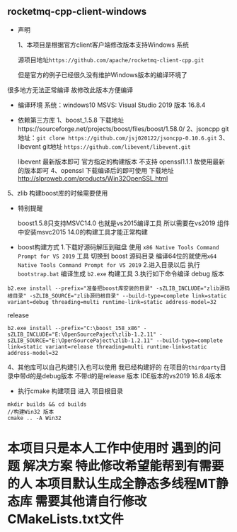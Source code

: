 ## rocketmq-cpp-client-windows

+ 声明

  1、本项目是根据官方client客户端修改版本支持Windows 系统

  源项目地址`https://github.com/apache/rocketmq-client-cpp.git`

  但是官方的例子已经很久没有维护Windows版本的编译环境了 

很多地方无法正常编译 故修改此版本方便编译 
+ 编译环境 
系统：windows10 
MSVS: Visual Studio 2019 版本 16.8.4

+ 依赖第三方库
  1、boost_1.5.8 下载地址https://sourceforge.net/projects/boost/files/boost/1.58.0/
  2、jsoncpp git地址：`git clone https://github.com/jsj020122/jsoncpp-0.10.6.git`
  3、libevent git地址 `https://github.com/libevent/libevent.git`

  libevent 最新版本即可 官方指定的构建版本 不支持 openssl1.1.1 故使用最新的版本即可
  4、openssl 下载编译后的即可使用 下载地址 http://slproweb.com/products/Win32OpenSSL.html

5、zlib 构建boost库的时候需要使用

+ 特别提醒

  boost1.5.8只支持MSVC14.0 也就是vs2015编译工具 所以需要在vs2019 组件中安装msvc2015 14.0的构建工具才能正常构建
+ boost构建方式
1.下载好源码解压到磁盘 使用 `x86 Native Tools Command Prompt for VS 2019` 工具 切换到 boost 源码目录 编译64位的就使用`x64 Native Tools Command Prompt for VS 2019`
2.进入目录以后 执行 `bootstrap.bat` 编译生成 `b2.exe` 构建工具
3.执行如下命令编译
debug 版本
```
b2.exe install --prefix="准备把boost库安装的目录" -sZLIB_INCLUDE="zlib源码根目录" -sZLIB_SOURCE="zlib源码根目录" --build-type=complete link=static variant=debug threading=multi runtime-link=static address-model=32
```
release
```
b2.exe install --prefix="C:\boost_158_x86" -sZLIB_INCLUDE="E:\OpenSourcePaject\zlib-1.2.11" -sZLIB_SOURCE="E:\OpenSourcePaject\zlib-1.2.11" --build-type=complete link=static variant=release threading=multi runtime-link=static address-model=32
```
4、其他库可以自己构建引入也可以使用 我已经构建好的 在项目的`thirdparty`目录中带d的是debug版本 不带d的是release 版本 IDE版本的vs2019 16.8.4版本
+ 执行cmake 构建项目
进入 项目根目录
```
mkdir builds && cd builds
//构建Win32 版本
cmake .. -A Win32 
```
# 本项目只是本人工作中使用时 遇到的问题 解决方案 特此修改希望能帮到有需要的人 本项目默认生成全静态多线程MT静态库 需要其他请自行修改CMakeLists.txt文件

